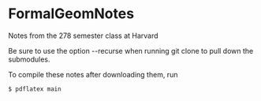 # FormalGeomNotes
Notes from the 278 semester class at Harvard

Be sure to use the option --recurse when running git clone to pull down the submodules.

To compile these notes after downloading them, run

    $ pdflatex main
